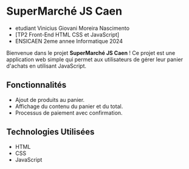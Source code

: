 # SuperMarché JS Caen
- etudiant Vinicius Giovani Moreira Nascimento
- [TP2 Front-End HTML CSS et JavaScript]
- ENSICAEN 2eme annee Informatique 2024

Bienvenue dans le projet **SuperMarché JS Caen** ! Ce projet est une application web simple qui permet aux utilisateurs de gérer leur panier d'achats en utilisant JavaScript.

## Fonctionnalités
- Ajout de produits au panier.
- Affichage du contenu du panier et du total.
- Processus de paiement avec confirmation.

## Technologies Utilisées
- HTML
- CSS
- JavaScript
